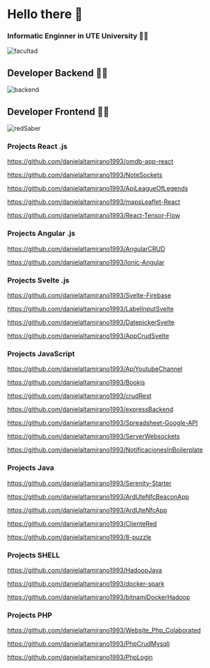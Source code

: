 # Hello there 👋

### Informatic Enginner in UTE University 👨‍🎓

![facultad](https://user-images.githubusercontent.com/64813513/167026268-16c60b86-b014-4dd8-b900-6090699abd26.png)

## Developer Backend 👨‍💻

![backend](https://user-images.githubusercontent.com/64813513/167021686-b09b7051-45ef-4d2a-9863-db926ed3cf03.gif)

## Developer Frontend 👨‍💻

![redSaber](https://user-images.githubusercontent.com/64813513/166987258-b4c6acc4-9944-490b-887b-79cca971513c.gif)

### Projects React .js

https://github.com/danielaltamirano1993/omdb-app-react

https://github.com/danielaltamirano1993/NoteSockets

https://github.com/danielaltamirano1993/ApiLeagueOfLegends

https://github.com/danielaltamirano1993/mapsLeaflet-React

https://github.com/danielaltamirano1993/React-Tensor-Flow

### Projects Angular .js

https://github.com/danielaltamirano1993/AngularCRUD

https://github.com/danielaltamirano1993/Ionic-Angular

### Projects Svelte .js

https://github.com/danielaltamirano1993/Svelte-Firebase

https://github.com/danielaltamirano1993/LabelInputSvelte

https://github.com/danielaltamirano1993/DatepickerSvelte

https://github.com/danielaltamirano1993/AppCrudSvelte

### Projects JavaScript

https://github.com/danielaltamirano1993/ApiYoutubeChannel

https://github.com/danielaltamirano1993/Bookjs

https://github.com/danielaltamirano1993/crudRest

https://github.com/danielaltamirano1993/expressBackend

https://github.com/danielaltamirano1993/Spreadsheet-Google-API

https://github.com/danielaltamirano1993/ServerWebsockets

https://github.com/danielaltamirano1993/NotificacionesInBoilerplate

### Projects Java

https://github.com/danielaltamirano1993/Serenity-Starter

https://github.com/danielaltamirano1993/ArdUteNfcBeaconApp

https://github.com/danielaltamirano1993/ArdUteNfcApp

https://github.com/danielaltamirano1993/ClienteRed

https://github.com/danielaltamirano1993/8-puzzle

### Projects SHELL

https://github.com/danielaltamirano1993/HadoopJava

https://github.com/danielaltamirano1993/docker-spark

https://github.com/danielaltamirano1993/bitnamiDockerHadoop

### Projects PHP

https://github.com/danielaltamirano1993/Website_Php_Colaborated

https://github.com/danielaltamirano1993/PhpCrudMysqli

https://github.com/danielaltamirano1993/PhpLogin

<!--
**danielaltamirano1993/danielaltamirano1993** is a ✨ _special_ ✨ repository because its `README.md` (this file) appears on your GitHub profile.

Here are some ideas to get you started:

- 🔭 I’m currently working on ...
- 🌱 I’m currently learning ...
- 👯 I’m looking to collaborate on ...
- 🤔 I’m looking for help with ...
- 💬 Ask me about ...
- 📫 How to reach me: ...
- 😄 Pronouns: ...
- ⚡ Fun fact: ...
-->
